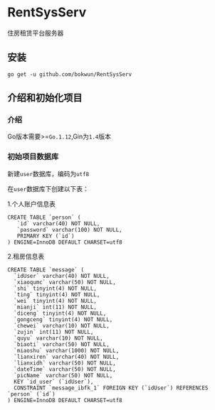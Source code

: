 # RentSysServ
住房租赁平台服务器

## 安装

  ```
  go get -u github.com/bokwun/RentSysServ
  ```
  
## 介绍和初始化项目

### 介绍

  Go版本需要>=`Go.1.12`,Gin为`1.4`版本

### 初始项目数据库

  新建`user`数据库，编码为`utf8`
  
  在`user`数据库下创建以下表：
  
  1.个人账户信息表
 ```
CREATE TABLE `person` (
    `id` varchar(40) NOT NULL,
    `password` varchar(100) NOT NULL,
    PRIMARY KEY (`id`)
) ENGINE=InnoDB DEFAULT CHARSET=utf8
  ```
  2.租房信息表
  ```
CREATE TABLE `message` (
    `idUser` varchar(40) NOT NULL,
    `xiaoqumc` varchar(50) NOT NULL,
    `shi` tinyint(4) NOT NULL,
    `ting` tinyint(4) NOT NULL,
    `wei` tinyint(4) NOT NULL,
    `mianji` int(11) NOT NULL,
    `diceng` tinyint(4) NOT NULL,
    `gongceng` tinyint(4) NOT NULL,
    `chewei` varchar(10) NOT NULL,
    `zujin` int(11) NOT NULL,
    `quyu` varchar(10) NOT NULL,
    `biaoti` varchar(50) NOT NULL,
    `miaoshu` varchar(1000) NOT NULL,
    `lianxiren` varchar(40) NOT NULL,
    `lianxidh` varchar(50) NOT NULL,
    `dateTime` varchar(50) NOT NULL,
    `picName` varchar(50) NOT NULL,
    KEY `id_user` (`idUser`),
    CONSTRAINT `message_ibfk_1` FOREIGN KEY (`idUser`) REFERENCES `person` (`id`)
) ENGINE=InnoDB DEFAULT CHARSET=utf8
  ```
